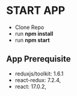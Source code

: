 # START APP
- Clone Repo
- run **npm install**
- run **npm start**

## App Prerequisite
- reduxjs/toolkit: 1.6.1
- react-redux: 7.2.4,
- react: 17.0.2,
